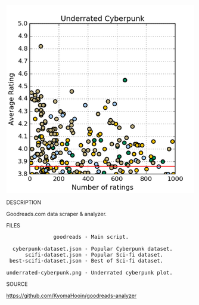 ![CYBER](https://github.com/kyomahooin/goodreads-analyzer/raw/master/underrated-cyberpunk.png "cyber")

DESCRIPTION

Goodreads.com data scraper & analyzer.

FILES
<pre>
               goodreads - Main script.

  cyberpunk-dataset.json - Popular Cyberpunk dataset.
      scifi-dataset.json - Popular Sci-fi dataset.
 best-scifi-dataset.json - Best of Sci-fi dataset.

underrated-cyberpunk.png - Underrated cyberpunk plot.
</pre>
SOURCE

https://github.com/KyomaHooin/goodreads-analyzer
